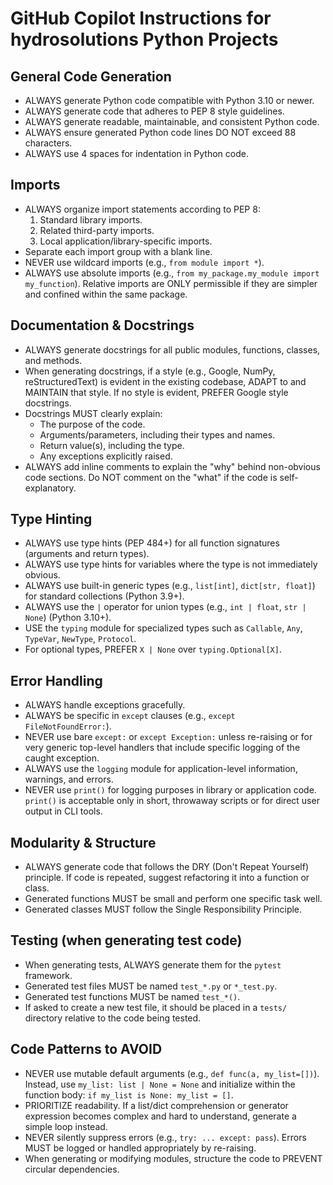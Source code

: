 # GitHub Copilot Instructions for hydrosolutions Python Projects

## General Code Generation

- ALWAYS generate Python code compatible with Python 3.10 or newer.
- ALWAYS generate code that adheres to PEP 8 style guidelines.
- ALWAYS generate readable, maintainable, and consistent Python code.
- ALWAYS ensure generated Python code lines DO NOT exceed 88 characters.
- ALWAYS use 4 spaces for indentation in Python code.

## Imports

- ALWAYS organize import statements according to PEP 8:
    1. Standard library imports.
    2. Related third-party imports.
    3. Local application/library-specific imports.
- Separate each import group with a blank line.
- NEVER use wildcard imports (e.g., `from module import *`).
- ALWAYS use absolute imports (e.g., `from my_package.my_module import my_function`). Relative imports are ONLY permissible if they are simpler and confined within the same package.

## Documentation & Docstrings

- ALWAYS generate docstrings for all public modules, functions, classes, and methods.
- When generating docstrings, if a style (e.g., Google, NumPy, reStructuredText) is evident in the existing codebase, ADAPT to and MAINTAIN that style. If no style is evident, PREFER Google style docstrings.
- Docstrings MUST clearly explain:
  - The purpose of the code.
  - Arguments/parameters, including their types and names.
  - Return value(s), including the type.
  - Any exceptions explicitly raised.
- ALWAYS add inline comments to explain the "why" behind non-obvious code sections. Do NOT comment on the "what" if the code is self-explanatory.

## Type Hinting

- ALWAYS use type hints (PEP 484+) for all function signatures (arguments and return types).
- ALWAYS use type hints for variables where the type is not immediately obvious.
- ALWAYS use built-in generic types (e.g., `list[int]`, `dict[str, float]`) for standard collections (Python 3.9+).
- ALWAYS use the `|` operator for union types (e.g., `int | float`, `str | None`) (Python 3.10+).
- USE the `typing` module for specialized types such as `Callable`, `Any`, `TypeVar`, `NewType`, `Protocol`.
- For optional types, PREFER `X | None` over `typing.Optional[X]`.

## Error Handling

- ALWAYS handle exceptions gracefully.
- ALWAYS be specific in `except` clauses (e.g., `except FileNotFoundError:`).
- NEVER use bare `except:` or `except Exception:` unless re-raising or for very generic top-level handlers that include specific logging of the caught exception.
- ALWAYS use the `logging` module for application-level information, warnings, and errors.
- NEVER use `print()` for logging purposes in library or application code. `print()` is acceptable only in short, throwaway scripts or for direct user output in CLI tools.

## Modularity & Structure

- ALWAYS generate code that follows the DRY (Don't Repeat Yourself) principle. If code is repeated, suggest refactoring it into a function or class.
- Generated functions MUST be small and perform one specific task well.
- Generated classes MUST follow the Single Responsibility Principle.

## Testing (when generating test code)

- When generating tests, ALWAYS generate them for the `pytest` framework.
- Generated test files MUST be named `test_*.py` or `*_test.py`.
- Generated test functions MUST be named `test_*()`.
- If asked to create a new test file, it should be placed in a `tests/` directory relative to the code being tested.

## Code Patterns to AVOID

- NEVER use mutable default arguments (e.g., `def func(a, my_list=[])`). Instead, use `my_list: list | None = None` and initialize within the function body: `if my_list is None: my_list = []`.
- PRIORITIZE readability. If a list/dict comprehension or generator expression becomes complex and hard to understand, generate a simple loop instead.
- NEVER silently suppress errors (e.g., `try: ... except: pass`). Errors MUST be logged or handled appropriately by re-raising.
- When generating or modifying modules, structure the code to PREVENT circular dependencies.
